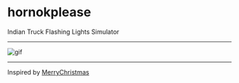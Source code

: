 # hornokplease
Indian Truck Flashing Lights Simulator<br/>

---

![gif](https://i.imgur.com/eeOzo7H.gif)
<br/>

---

Inspired by [MerryChristmas](https://github.com/kevin-nel/MerryChristmas)
